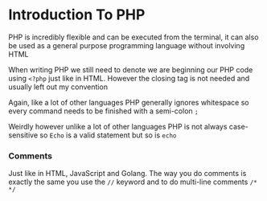 # Introduction To PHP

PHP is incredibly flexible and can be executed from the terminal, it can also be used as a general purpose programming language without involving HTML

When writing PHP we still need to denote we are beginning our PHP code using `<?php` just like in HTML. However the closing tag is not needed and usually left out my convention

Again, like a lot of other languages PHP generally ignores whitespace so every command needs to be finished with a semi-colon `;`

Weirdly however unlike a lot of other languages PHP is not always case-sensitive so `Echo` is a valid statement but so is `echo`

### Comments

Just like in HTML, JavaScript and Golang. The way you do comments is exactly the same you use the `//` keyword and to do multi-line comments `/* */`

